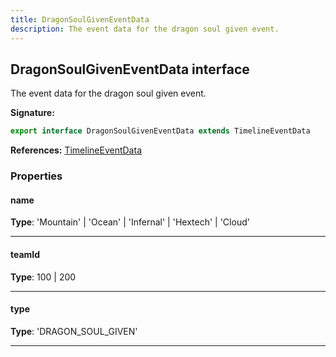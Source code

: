 ```yaml
---
title: DragonSoulGivenEventData
description: The event data for the dragon soul given event.
---
```


## DragonSoulGivenEventData interface

The event data for the dragon soul given event.

**Signature:**

```ts
export interface DragonSoulGivenEventData extends TimelineEventData 
```

**References:** [TimelineEventData](/api/TimelineEventData.md)

### Properties

#### name



**Type**: 'Mountain' \| 'Ocean' \| 'Infernal' \| 'Hextech' \| 'Cloud'

---

#### teamId



**Type**: 100 \| 200

---

#### type



**Type**: 'DRAGON_SOUL_GIVEN'

---

